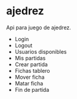 # ajedrez

Api para juego de ajedrez.
  - Login
  - Logout
  - Usuarios disponibles
  - Mis partidas
  - Crear partida
  - Fichas tablero
  - Mover ficha
  - Matar ficha
  - Fin de partida
